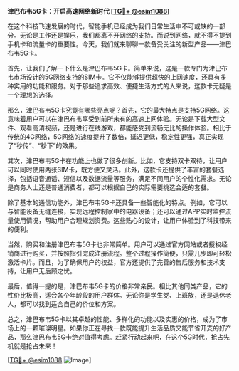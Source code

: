 **津巴布韦5G卡：开启高速网络新时代 [[TG💪+ @esim1088](https://t.me/s/esim1088)]**

在这个科技飞速发展的时代，智能手机已经成为我们日常生活中不可或缺的一部分。无论是工作还是娱乐，我们都离不开网络的支持。而说到网络，就不得不提到手机卡和流量卡的重要性。今天，我们就来聊聊一款备受关注的新型产品——津巴布韦5G卡。

首先，让我们了解一下什么是津巴布韦5G卡。简单来说，这是一款专门为津巴布韦市场设计的5G网络支持的SIM卡。它不仅能够提供超快的上网速度，还具有多种实用的功能和服务。对于那些追求高效、便捷生活方式的人来说，这款卡无疑是一个理想的选择。

那么，津巴布韦5G卡究竟有哪些亮点呢？首先，它的最大特点是支持5G网络。这意味着用户可以在津巴布韦享受到前所未有的高速上网体验。无论是下载大型文件、观看高清视频，还是进行在线游戏，都能感受到流畅无比的操作体验。相比于传统的4G网络，5G网络的速度提升了数倍，延迟更低，稳定性更强，真正实现了“秒传”、“秒下”的效果。

其次，津巴布韦5G卡在功能上也做了很多创新。比如，它支持双卡双待，让用户可以同时使用两张SIM卡，既方便又灵活。此外，这款卡还提供了丰富的套餐选择，包括语音通话、短信以及数据流量等服务，满足不同用户的个性化需求。无论是商务人士还是普通消费者，都可以根据自己的实际需要挑选合适的套餐。

除了基本的通信功能外，津巴布韦5G卡还具备一些智能化的特点。例如，它可以与智能设备无缝连接，实现远程控制家中的电器设备；还可以通过APP实时监控流量使用情况，帮助用户合理规划资费。这些贴心的设计，让用户体验到了科技带来的便利。

当然，购买和注册津巴布韦5G卡也非常简单。用户可以通过官方网站或者授权经销商进行购买，并按照指引完成注册流程。整个过程操作简便，只需几步即可轻松激活卡片。而且，为了确保用户的权益，官方还提供了完善的售后服务和技术支持，让用户无后顾之忧。

最后，值得一提的是，津巴布韦5G卡的价格非常亲民。相比其他同类产品，它的性价比极高，适合各个年龄段的用户群体。无论你是学生党、上班族，还是退休老人，都可以找到适合自己的价位和方案。

总之，津巴布韦5G卡以其卓越的性能、多样化的功能以及实惠的价格，成为了市场上的一颗璀璨明星。如果你正在寻找一款既能提升生活品质又能节省开支的好产品，那么津巴布韦5G卡绝对值得考虑。赶紧行动起来吧，在这个5G时代，抢占先机就是抢占未来！

[[TG💪+ @esim1088](https://t.me/s/esim1088) ![Image](https://i.postimg.cc/4NQfJmqS/Snipaste-2025-05-13-00-14-12.png)]